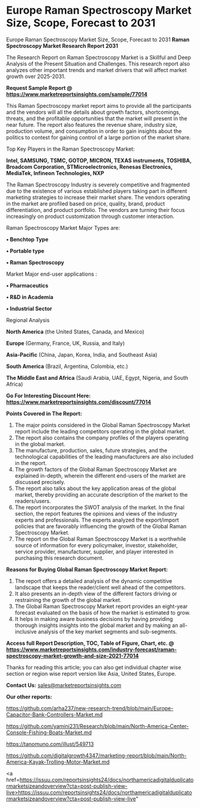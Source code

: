 # Europe Raman Spectroscopy Market Size, Scope, Forecast to 2031
Europe Raman Spectroscopy Market Size, Scope, Forecast to 2031
<strong>Raman Spectroscopy Market Research Report 2031</strong>

The Research Report on Raman Spectroscopy Market is a Skillful and Deep Analysis of the Present Situation and Challenges. This research report also analyzes other important trends and market drivers that will affect market growth over 2025-2031.

<strong>Request Sample Report @ <a href=https://www.marketreportsinsights.com/sample/77014>https://www.marketreportsinsights.com/sample/77014</a></strong>

This Raman Spectroscopy market report aims to provide all the participants and the vendors will all the details about growth factors, shortcomings, threats, and the profitable opportunities that the market will present in the near future. The report also features the revenue share, industry size, production volume, and consumption in order to gain insights about the politics to contest for gaining control of a large portion of the market share.

Top Key Players in the Raman Spectroscopy Market:

<strong>Intel, SAMSUNG, TSMC, GOTOP, MICRON, TEXAS instruments, TOSHIBA, Broadcom Corporation, STMicroelectronics, Renesas Electronics, MediaTek, Infineon Technologies, NXP</strong>

The Raman Spectroscopy Industry is severely competitive and fragmented due to the existence of various established players taking part in different marketing strategies to increase their market share. The vendors operating in the market are profiled based on price, quality, brand, product differentiation, and product portfolio. The vendors are turning their focus increasingly on product customization through customer interaction.

Raman Spectroscopy Market Major Types are:

<strong>• Benchtop Type

• Portable type

• Raman Spectroscopy</strong>

Market Major end-user applications :

<strong>• Pharmaceutics

• R&D in Academia

• Industrial Sector</strong>

Regional Analysis

</u><strong><b>North America</b></strong> (the United States, Canada, and Mexico)

<strong><b>Europe </b></strong>(Germany, France, UK, Russia, and Italy)

<strong><b>Asia-Pacific</b></strong> (China, Japan, Korea, India, and Southeast Asia)

<strong><b>South America</b></strong> (Brazil, Argentina, Colombia, etc.)

<strong><b>The Middle East and Africa</b></strong> (Saudi Arabia, UAE, Egypt, Nigeria, and South Africa)

<strong>Go For Interesting Discount Here: <a href=https://www.marketreportsinsights.com/discount/77014>https://www.marketreportsinsights.com/discount/77014</a></strong>

<strong>Points Covered in The Report:</strong>
<ol>
  <li>The major points considered in the Global Raman Spectroscopy Market report include the leading competitors operating in the global market.</li>
  <li>The report also contains the company profiles of the players operating in the global market.</li>
  <li>The manufacture, production, sales, future strategies, and the technological capabilities of the leading manufacturers are also included in the report.</li>
  <li>The growth factors of the Global Raman Spectroscopy Market are explained in-depth, wherein the different end-users of the market are discussed precisely.</li>
  <li>The report also talks about the key application areas of the global market, thereby providing an accurate description of the market to the readers/users.</li>
  <li>The report incorporates the SWOT analysis of the market. In the final section, the report features the opinions and views of the industry experts and professionals. The experts analyzed the export/import policies that are favorably influencing the growth of the Global Raman Spectroscopy Market.</li>
  <li>The report on the Global Raman Spectroscopy Market is a worthwhile source of information for every policymaker, investor, stakeholder, service provider, manufacturer, supplier, and player interested in purchasing this research document.</li>
</ol>
<strong>Reasons for Buying Global Raman Spectroscopy Market Report:</strong>

<ol>
  <li>The report offers a detailed analysis of the dynamic competitive landscape that keeps the reader/client well ahead of the competitors.</li>
  <li>It also presents an in-depth view of the different factors driving or restraining the growth of the global market.</li>
  <li>The Global Raman Spectroscopy Market report provides an eight-year forecast evaluated on the basis of how the market is estimated to grow.</li>
  <li>It helps in making aware business decisions by having providing thorough insights insights into the global market and by making an all-inclusive analysis of the key market segments and sub-segments.</li>
</ol>
<strong>Access full Report Description, TOC, Table of Figure, Chart, etc. @ <a href=https://www.marketreportsinsights.com/industry-forecast/raman-spectroscopy-market-growth-and-size-2021-77014>https://www.marketreportsinsights.com/industry-forecast/raman-spectroscopy-market-growth-and-size-2021-77014</a></strong>


Thanks for reading this article; you can also get individual chapter wise section or region wise report version like Asia, United States, Europe.

<strong>Contact Us:</strong>
sales@marketreportsinsights.com

<strong>Our other reports:</strong>

<a href=https://github.com/arha237/new-research-trend/blob/main/Europe-Capacitor-Bank-Controllers-Market.md>https://github.com/arha237/new-research-trend/blob/main/Europe-Capacitor-Bank-Controllers-Market.md</a>

<a href=https://github.com/yamini231/Research/blob/main/North-America-Center-Console-Fishing-Boats-Market.md>https://github.com/yamini231/Research/blob/main/North-America-Center-Console-Fishing-Boats-Market.md</a>

<a href=https://tanomuno.com/illust/549713>https://tanomuno.com/illust/549713</a>

<a href=https://github.com/digitalgrowth4347/marketing-report/blob/main/North-America-Kayak-Trolling-Motor-Market.md>https://github.com/digitalgrowth4347/marketing-report/blob/main/North-America-Kayak-Trolling-Motor-Market.md</a>

<a href=https://issuu.com/reportsinsights24/docs/northamericadigitalduplicatormarketsizeandoverview?cta=post-publish-view-live>https://issuu.com/reportsinsights24/docs/northamericadigitalduplicatormarketsizeandoverview?cta=post-publish-view-live</a>"

